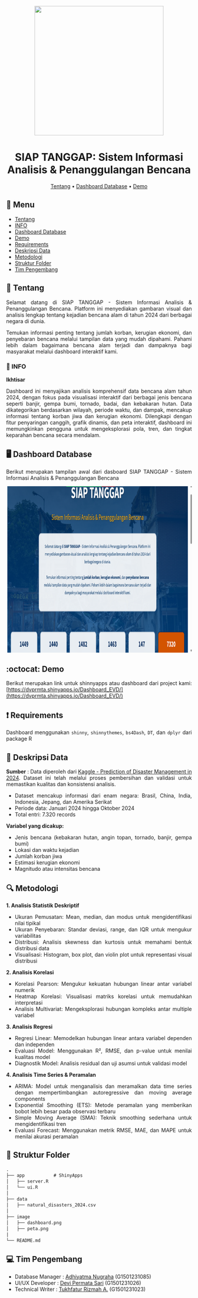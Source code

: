 <p align="center">
  <img width="350" height="350" src="image/logo StatHub.png">
</p>

<div align="center">

#  SIAP TANGGAP: Sistem Informasi Analisis & Penanggulangan Bencana

[Tentang](#notebook-tentang)
•
[Dashboard Database](#desktop_computer-dashboard-database)
•
[Demo](#octocat-demo)

</div>

## :bookmark_tabs: Menu

- [Tentang](#notebook-tentang)
- [INFO](#bookmark_tabs-INFO)
- [Dashboard Database](#desktop_computer-dashboard-database)
- [Demo](#octocat-demo)
- [Requirements](#exclamation-requirements)
- [Deskripsi Data](#postbox-deskripsi-data)
- [Metodologi](#mag-metodologi)
- [Struktur Folder](#open_file_folder-struktur-folder)
- [Tim Pengembang](#computer-tim-pengembang)


## :notebook: Tentang
<div align="justify">
Selamat datang di SIAP TANGGAP - Sistem Informasi Analisis & Penanggulangan Bencana. Platform ini menyediakan gambaran visual dan analisis lengkap tentang kejadian bencana alam di tahun 2024 dari berbagai negara di dunia.

Temukan informasi penting tentang jumlah korban, kerugian ekonomi, dan penyebaran bencana melalui tampilan data yang mudah dipahami. Pahami lebih dalam bagaimana bencana alam terjadi dan dampaknya bagi masyarakat melalui dashboard interaktif kami.

### :bookmark_tabs: INFO
**Ikhtisar**

Dashboard ini menyajikan analisis komprehensif data bencana alam tahun 2024, dengan fokus pada visualisasi interaktif dari berbagai jenis bencana seperti banjir, gempa bumi, tornado, badai, dan kebakaran hutan. Data dikategorikan berdasarkan wilayah, periode waktu, dan dampak, mencakup informasi tentang korban jiwa dan kerugian ekonomi. Dilengkapi dengan fitur penyaringan canggih, grafik dinamis, dan peta interaktif, dashboard ini memungkinkan pengguna untuk mengeksplorasi pola, tren, dan tingkat keparahan bencana secara mendalam.

## :desktop_computer: Dashboard Database

Berikut merupakan tampilan awal dari dasboard SIAP TANGGAP - Sistem Informasi Analisis & Penanggulangan Bencana 
<p align="center">
  <img width="900" height="450" src="Image/dashboard.png">
</p>

## :octocat: Demo

Berikut merupakan link untuk shinnyapps atau dashboard dari project kami:
[https://dvprmta.shinyapps.io/Dashboard_EVD/](https://dvprmta.shinyapps.io/Dashboard_EVD/)

## :exclamation: Requirements
Dashboard menggunakan `shinny`, `shinnythemes`, `bs4Dash`, `DT`, dan `dplyr` dari package R

## :postbox: Deskripsi Data
**Sumber** : Data diperoleh dari [Kaggle - Prediction of Disaster Management in 2024](https://www.kaggle.com/datasets/umeradnaan/prediction-of-disaster-management-in-2024). Dataset ini telah melalui proses pembersihan dan validasi untuk memastikan kualitas dan konsistensi analisis.

- Dataset mencakup informasi dari enam negara: Brasil, China, India, Indonesia, Jepang, dan Amerika Serikat
- Periode data: Januari 2024 hingga Oktober 2024
- Total entri: 7.320 records

**Variabel yang dicakup:**

- Jenis bencana (kebakaran hutan, angin topan, tornado, banjir, gempa bumi)
- Lokasi dan waktu kejadian
- Jumlah korban jiwa
- Estimasi kerugian ekonomi
- Magnitudo atau intensitas bencana


## :mag: Metodologi

**1. Analisis Statistik Deskriptif**

- Ukuran Pemusatan: Mean, median, dan modus untuk mengidentifikasi nilai tipikal
- Ukuran Penyebaran: Standar deviasi, range, dan IQR untuk mengukur variabilitas
- Distribusi: Analisis skewness dan kurtosis untuk memahami bentuk distribusi data
- Visualisasi: Histogram, box plot, dan violin plot untuk representasi visual distribusi

**2. Analisis Korelasi**

- Korelasi Pearson: Mengukur kekuatan hubungan linear antar variabel numerik
- Heatmap Korelasi: Visualisasi matriks korelasi untuk memudahkan interpretasi
- Analisis Multivariat: Mengeksplorasi hubungan kompleks antar multiple variabel

**3. Analisis Regresi**

- Regresi Linear: Memodelkan hubungan linear antara variabel dependen dan independen
- Evaluasi Model: Menggunakan R², RMSE, dan p-value untuk menilai kualitas model
- Diagnostik Model: Analisis residual dan uji asumsi untuk validasi model

**4. Analisis Time Series & Peramalan**

- ARIMA: Model untuk menganalisis dan meramalkan data time series dengan mempertimbangkan autoregressive dan moving average components
- Exponential Smoothing (ETS): Metode peramalan yang memberikan bobot lebih besar pada observasi terbaru
- Simple Moving Average (SMA): Teknik smoothing sederhana untuk mengidentifikasi tren
- Evaluasi Forecast: Menggunakan metrik RMSE, MAE, dan MAPE untuk menilai akurasi peramalan


## :open_file_folder: Struktur Folder

```
.
├── app           # ShinyApps
│   ├── server.R
│   └── ui.R
│
├── data 
│   ├── natural_disasters_2024.csv
│
├── image
│   ├── dashboard.png
│   ├──	peta.png
| 
└── README.md
```


## :computer: Tim Pengembang
+ Database Manager : [Adhiyatma Nugraha](https://github.com/adhiyatmanugraha) (G1501231085)
+ UI/UX Developer : [Devi Permata Sari](https://github.com/dvprmta) (G1501231026)
+ Technical Writer : [Tukhfatur Rizmah A.](https://github.com/tukhfaturr) (G1501231023)
